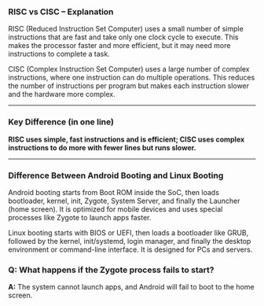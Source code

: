 ### RISC vs CISC – Explanation

RISC (Reduced Instruction Set Computer) uses a small number of simple instructions that are fast and take only one clock cycle to execute. This makes the processor faster and more efficient, but it may need more instructions to complete a task.

CISC (Complex Instruction Set Computer) uses a large number of complex instructions, where one instruction can do multiple operations. This reduces the number of instructions per program but makes each instruction slower and the hardware more complex.


---

###  Key Difference (in one line)

 **RISC uses simple, fast instructions and is efficient; CISC uses complex instructions to do more with fewer lines but runs slower.**

---

### Difference Between Android Booting and Linux Booting

Android booting starts from Boot ROM inside the SoC, then loads bootloader, kernel, init, Zygote, System Server, and finally the Launcher (home screen). It is optimized for mobile devices and uses special processes like Zygote to launch apps faster.

Linux booting starts with BIOS or UEFI, then loads a bootloader like GRUB, followed by the kernel, init/systemd, login manager, and finally the desktop environment or command-line interface. It is designed for PCs and servers.


###  Q: What happens if the Zygote process fails to start?
**A:** The system cannot launch apps, and Android will fail to boot to the home screen.

